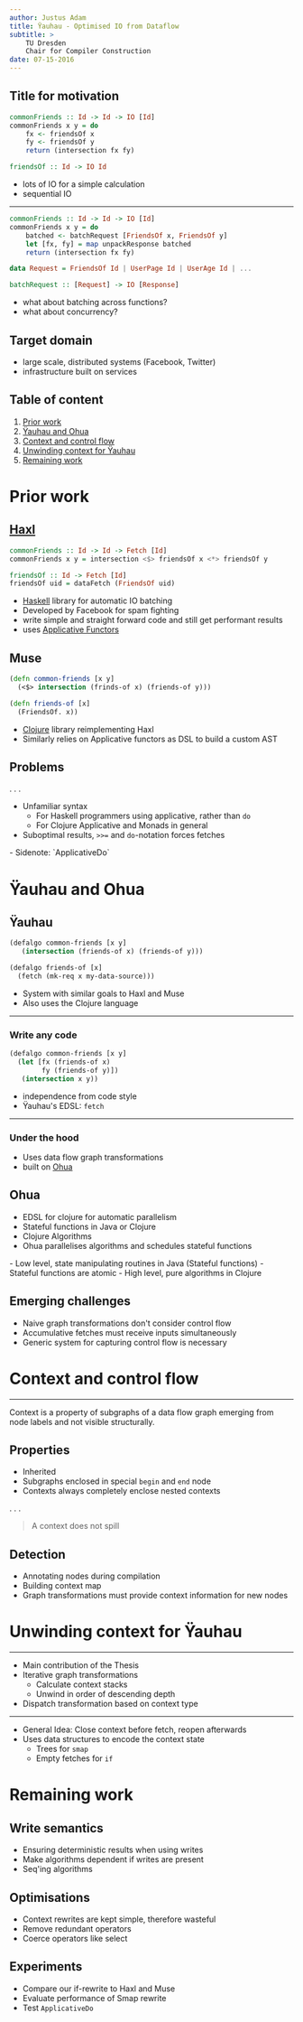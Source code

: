 ```yaml
---
author: Justus Adam
title: Ÿauhau - Optimised IO from Dataflow
subtitle: >
    TU Dresden
    Chair for Compiler Construction
date: 07-15-2016
---
```


## Title for motivation

```Haskell
commonFriends :: Id -> Id -> IO [Id]
commonFriends x y = do
    fx <- friendsOf x
    fy <- friendsOf y
    return (intersection fx fy)

friendsOf :: Id -> IO Id
```

- lots of IO for a simple calculation
- sequential IO

---

```Haskell
commonFriends :: Id -> Id -> IO [Id]
commonFriends x y = do
    batched <- batchRequest [FriendsOf x, FriendsOf y]
    let [fx, fy] = map unpackResponse batched
    return (intersection fx fy)

data Request = FriendsOf Id | UserPage Id | UserAge Id | ...

batchRequest :: [Request] -> IO [Response]
```

- what about batching across functions?
- what about concurrency?

## Target domain

- large scale, distributed systems (Facebook, Twitter)
- infrastructure built on services

## Table of content

<ol>
<li><a href="#/prior-work">Prior work</a></li>
<li><a href="#/ÿauhau-and-ohua">Ÿauhau and Ohua</a></li>
<li><a href="#/context-and-control-flow">Context and control flow</a></li>
<li><a href="#/unwinding-context-for-ÿauhau">Unwinding context for Ÿauhau</a></li>
<li><a href="#/remaining-work">Remaining work</a></li>
</ol>

# Prior work

## [Haxl](https://hackage.haskell.org/package/haxl)

```Haskell
commonFriends :: Id -> Id -> Fetch [Id]
commonFriends x y = intersection <$> friendsOf x <*> friendsOf y

friendsOf :: Id -> Fetch [Id]
friendsOf uid = dataFetch (FriendsOf uid)
```

- [Haskell](https://haskell.org) library for automatic IO batching
- Developed by Facebook for spam fighting
- write simple and straight forward code and still get performant results
- uses [Applicative Functors](https://hackage.haskell.org/package/base-4.9.0.0/docs/Control-Monad.html)


## Muse

```Clojure
(defn common-friends [x y]
  (<$> intersection (frinds-of x) (friends-of y)))

(defn friends-of [x]
  (FriendsOf. x))
```

- [Clojure](https://clojure.org) library reimplementing Haxl
- Similarly relies on Applicative functors as DSL to build a custom AST

## Problems

. . .

- Unfamiliar syntax
    - For Haskell programmers using applicative, rather than `do`
    - For Clojure Applicative and Monads in general
- Suboptimal results, `>>=` and `do`-notation forces fetches

<div class="notes">
- Sidenote: `ApplicativeDo`
</div>

# Ÿauhau and Ohua

## Ÿauhau

```Clojure
(defalgo common-friends [x y]
   (intersection (friends-of x) (friends-of y)))

(defalgo friends-of [x]
  (fetch (mk-req x my-data-source)))
```

- System with similar goals to Haxl and Muse
- Also uses the Clojure language

---

### Write any code

```Clojure
(defalgo common-friends [x y]
  (let [fx (friends-of x)
        fy (friends-of y)])
   (intersection x y))
```

- independence from code style
- Ÿauhau's EDSL: `fetch`

---

### Under the hood

- Uses data flow graph transformations
- built on [Ohua](https://bitbucket.org/sertel/ohua)

## Ohua

- EDSL for clojure for automatic parallelism
- Stateful functions in Java or Clojure
- Clojure Algorithms
- Ohua parallelises algorithms and schedules stateful functions

<div class="notes">
- Low level, state manipulating routines in Java (Stateful functions)
- Stateful functions are atomic
- High level, pure algorithms in Clojure
</div>

## Emerging challenges

- Naive graph transformations don't consider control flow
- Accumulative fetches must receive inputs simultaneously
- Generic system for capturing control flow is necessary

# Context and control flow

---

Context is a property of subgraphs of a data flow graph emerging from node labels and not visible structurally.

## Properties

- Inherited
- Subgraphs enclosed in special `begin` and `end` node
- Contexts always completely enclose nested contexts

. . .

> A context does not spill

## Detection

<!-- Not sure this slide is needed -->

- Annotating nodes during compilation
- Building context map
- Graph transformations must provide context information for new nodes

# Unwinding context for Ÿauhau

---

- Main contribution of the Thesis
- Iterative graph transformations
    - Calculate context stacks
    - Unwind in order of descending depth
- Dispatch transformation based on context type

---

- General Idea: Close context before fetch, reopen afterwards
- Uses data structures to encode the context state
    - Trees for `smap`
    - Empty fetches for `if`

# Remaining work

## Write semantics

- Ensuring deterministic results when using writes
- Make algorithms dependent if writes are present
- Seq'ing algorithms

## Optimisations

- Context rewrites are kept simple, therefore wasteful
- Remove redundant operators
- Coerce operators like select

## Experiments

- Compare our if-rewrite to Haxl and Muse
- Evaluate performance of Smap rewrite
- Test `ApplicativeDo`
